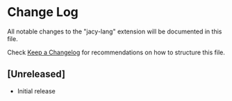 # Change Log

All notable changes to the "jacy-lang" extension will be documented in this file.

Check [Keep a Changelog](http://keepachangelog.com/) for recommendations on how to structure this file.

## [Unreleased]

- Initial release